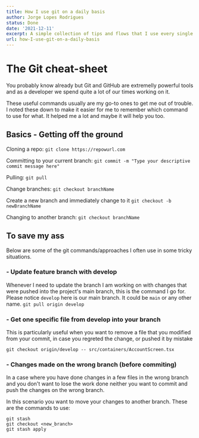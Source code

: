 ```yaml
---
title: How I use git on a daily basis
author: Jorge Lopes Rodrigues
status: Done
date: '2021-12-11'
excerpt: A simple collection of tips and flows that I use every single day in git and github for work, pleasure and profit.
url: how-I-use-git-on-a-daily-basis
---
```


# The Git cheat-sheet

You probably know already but Git and GitHub are extremelly powerful tools and as a developer we spend quite a lot of our times working on it.

These useful commands usually are my go-to ones to get me out of trouble.
I noted these down to make it easier for me to remember which command to use for what. It helped me a lot and maybe it will help you too.

## Basics - Getting off the ground

Cloning a repo:
`git clone https://repowurl.com`

Committing to your current branch:
`git commit -m "Type your descriptive commit message here"`

Pulling:
`git pull`

Change branches:
`git checkout branchName`

Create a new branch and immediately change to it
`git checkout -b newBranchName`

Changing to another branch:
`git checkout branchName`

## To save my ass

Below are some of the git commands/approaches I often use in some tricky situations.

### - Update feature branch with develop

Whenever I need to update the branch I am working on with changes that were pushed into the project's main branch, this is the command I go for. Please notice `develop` here is our main branch. It could be `main` or any other name.
`git pull origin develop`

### - Get one specific file from develop into your branch

This is particularly useful when you want to remove a file that you modified from your commit, in case you regreted the change, or pushed it by mistake

`git checkout origin/develop -- src/containers/AccountScreen.tsx`

### - Changes made on the wrong branch (before commiting)

In a case where you have done changes in a few files in the wrong branch and you don't want to lose the work done neither you want to commit and push the changes on the wrong branch.

In this scenario you want to move your changes to another branch. These are the commands to use:

```
git stash
git checkout <new_branch>
git stash apply
```
